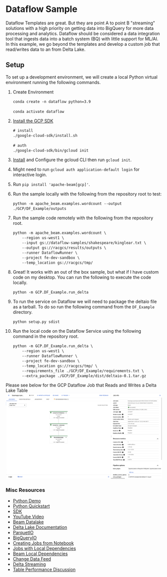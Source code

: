 # Dataflow Sample

Dataflow Templates are great. But they are point A to point B "streaming" solutions with a high priority on getting data into BigQuery for more data processing and analytics. Dataflow should be considered a data integration tool that ingests data into a batch system (BQ) with little support for ML/AI. In this example, we go beyond the templates and develop a custom job that read/writes data to an from Delta Lake. 



## Setup

To set up a development environment, we will create a local Python virtual environment running the following commands. 

1. Create Environment 
    ```
    conda create -n dataflow python=3.9

    conda activate dataflow
    ```

1. [Install the GCP SDK](https://cloud.google.com/sdk/docs/install)
    ```
    # install 
    ./google-cloud-sdk/install.sh

    # auth
    ./google-cloud-sdk/bin/gcloud init
    ```

1. [Install](https://cloud.google.com/sdk/docs/install) and Configure the gcloud CLI then run `gcloud init`. 

1. Might need to run `gcloud auth application-default login` for interactive login. 

1. Run `pip install 'apache-beam[gcp]'`.

1. Run the sample locally with the following from the repository root to test:
    ```
    python -m apache_beam.examples.wordcount --output ./GCP/DF_Example/outputs
    ```

1. Run the sample code remotely with the following from the repository root. 
    ```
    python -m apache_beam.examples.wordcount \
        --region us-west1 \
        --input gs://dataflow-samples/shakespeare/kinglear.txt \
        --output gs://racgcs/results/outputs \
        --runner DataflowRunner \
        --project fe-dev-sandbox \
        --temp_location gs://racgcs/tmp/ 
    ```



1. Great! It works with an out of the box sample, but what if I have custom code on my desktop. You can run the following to execute the code locally.  
    ```
    python -m GCP.DF_Example.run_delta 
    ```

1. To run the service on Dataflow we will need to package the deltaio file as a tarball. To do so run the following command from the `DF_Example` directory. 
    ```
    python setup.py sdist
    ```

1. Run the local code on the Dataflow Service using the following command in the repository root. 
    ```
    python -m GCP.DF_Example.run_delta \
        --region us-west1 \
        --runner DataflowRunner \
        --project fe-dev-sandbox \
        --temp_location gs://racgcs/tmp/ \
        --requirements_file ./GCP/DF_Example/requirements.txt \
        --extra_package ./GCP/DF_Example/dist/deltaio-0.1.tar.gz
    ```


Please see below for the GCP Dataflow Job that Reads and Writes a Delta Lake Table
![](./imgs/DeltaLakeJobRun.png)






### Misc Resources 
- [Python Demo](https://medium.com/google-cloud/understanding-the-dataflow-quickstart-for-python-tutorial-e134f39564c7)
- [Python Quickstart](https://cloud.google.com/dataflow/docs/quickstarts/create-pipeline-python)  
- [SDK](https://cloud.google.com/sdk/docs/install)  
- [YouTube Video](https://www.youtube.com/watch?v=J-b2Eo5Qvp8)
- [Beam Datalake](https://github.com/nanhu-lab/beam-datalake)
- [Delta Lake Documentation](https://delta-io.github.io/delta-rs/python/usage.html#querying-delta-tables)
- [ParquetIO](https://beam.apache.org/releases/pydoc/2.45.0/_modules/apache_beam/io/parquetio.html)
- [BigQueryIO](https://beam.apache.org/releases/pydoc/2.45.0/_modules/apache_beam/io/gcp/bigtableio.html)
- [Creating Jobs from Notebook](https://cloud.google.com/dataflow/docs/guides/interactive-pipeline-development#launch-jobs-from-pipeline)
- [Jobs with Local Dependencies](https://stackoverflow.com/questions/46604870/apache-beam-local-python-dependencies)
- [Beam Local Dependencies](https://beam.apache.org/documentation/sdks/python-pipeline-dependencies/)
- [Change Data Feed](https://docs.delta.io/2.0.0/delta-change-data-feed.html)
- [Delta Streaming](https://delta-io.github.io/delta-rs/python/api_reference.html?highlight=open_output_stream#module-deltalake.fs)
- [Table Performance Discussion](https://github.com/delta-io/delta-rs/issues/1569)


